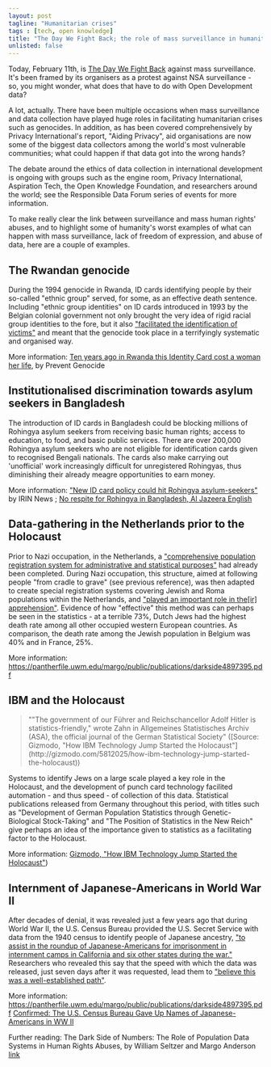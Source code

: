 ```yaml
---
layout: post
tagline: "Humanitarian crises"
tags : [tech, open knowledge]
title: "The Day We Fight Back; the role of mass surveillance in humanitarian crises"
unlisted: false
---
```


Today, February 11th, is [The Day We Fight Back](https://thedaywefightback.org/) against mass surveillance. It's been framed by its organisers as a protest against NSA surveillance - so, you might wonder, what does that have to do with Open Development data? 

A lot, actually. There have been multiple occasions when mass surveillance and data collection have played huge roles in facilitating humanitarian crises such as genocides. In addition, as has been covered comprehensively by Privacy International's report, "Aiding Privacy", aid organisations are now some of the biggest data collectors among the world's most vulnerable communities; what could happen if that data got into the wrong hands? 

The debate around the ethics of data collection in international development is ongoing with groups such as the engine room, Privacy International, Aspiration Tech, the Open Knowledge Foundation, and researchers around the world; see the Responsible Data Forum series of events for more information. 

To make really clear the link between surveillance and mass human rights' abuses, and to highlight some of humanity's worst examples of what can happen with mass surveillance, lack of freedom of expression, and abuse of data, here are a couple of examples. 

<h2>The Rwandan genocide</h2> 

During the 1994 genocide in Rwanda, ID cards identifying people by their so-called "ethnic group" served, for some, as an effective death sentence. Including "ethnic group identities" on ID cards introduced in 1993 by the Belgian colonial government not only brought the very idea of rigid racial group identities to the fore, but it also ["facilitated the identification of victims"](http://www.preventgenocide.org/edu/pastgenocides/rwanda/indangamuntu.htm) and meant that the genocide took place in a terrifyingly systematic and organised way. 

More information: [Ten years ago in Rwanda this Identity Card cost a woman her life](http://www.preventgenocide.org/edu/pastgenocides/rwanda/indangamuntu.htm), by Prevent Genocide 

<h2>Institutionalised discrimination towards asylum seekers in Bangladesh</h2> 

The introduction of ID cards in Bangladesh could be blocking millions of Rohingya asylum seekers from receiving basic human rights; access to education, to food, and basic public services. There are over 200,000 Rohingya asylum seekers who are not eligible for identification cards given to recognised Bengali nationals. The cards also make carrying out 'unofficial' work increasingly difficult for unregistered Rohingyas, thus diminishing their already meagre opportunities to earn money.

More information: ["New ID card policy could hit Rohingya asylum-seekers"](http://www.irinnews.org/report/92302/bangladesh-new-id-card-policy-could-hit-rohingya-asylum-seekers) by IRIN News ; [No respite for Rohingya in Bangladesh, Al Jazeera English](http://www.aljazeera.com/indepth/features/2014/01/no-respite-rohingya-bangladesh-201411675944519957.html)

<h2>Data-gathering in the Netherlands prior to the Holocaust</h2> 

Prior to Nazi occupation, in the Netherlands, a ["comprehensive population registration system for administrative and statistical purposes"](https://pantherfile.uwm.edu/margo/public/publications/darkside4897395.pdf) had already been completed. During Nazi occupation, this structure, aimed at following people "from cradle to grave" (see previous reference), was then adapted to create special registration systems covering Jewish and Roma populations within the Netherlands, and ["played an important role in the[ir] apprehension"](https://pantherfile.uwm.edu/margo/public/publications/darkside4897395.pdf). Evidence of how "effective" this method was can perhaps be seen in the statistics - at a terrible 73%, Dutch Jews had the highest death rate among all other occupied western European countries. As comparison, the death rate among the Jewish population in Belgium was 40% and in France, 25%. 

More information: https://pantherfile.uwm.edu/margo/public/publications/darkside4897395.pdf

<h2>IBM and the Holocaust</h2>

<blockquote>""The government of our Führer and Reichschancellor Adolf Hitler is statistics-friendly," wrote Zahn in Allgemeines Statistisches Archiv (ASA), the official journal of the German Statistical Society" ([Source: Gizmodo, "How IBM Technology Jump Started the Holocaust"](http://gizmodo.com/5812025/how-ibm-technology-jump-started-the-holocaust))</blockquote>

Systems to identify Jews on a large scale played a key role in the Holocaust, and the development of punch card technology facilited automation - and thus speed - of collection of this data. Statistical publications released from Germany throughout this period, with titles such as "Development of German Population Statistics through Genetic-Biological Stock-Taking" and "The Position of Statistics in the New Reich" give perhaps an idea of the importance given to statistics as a facilitating factor to the Holocaust. 

More information: [Gizmodo, "How IBM Technology Jump Started the Holocaust"](http://gizmodo.com/5812025/how-ibm-technology-jump-started-the-holocaust))

<h2>Internment of Japanese-Americans in World War II</h2>

After decades of denial, it was revealed just a few years ago that during World War II, the U.S. Census Bureau provided the U.S. Secret Service with data from the 1940 census to identify people of Japanese ancestry, ["to assist in the roundup of Japanese-Americans for imprisonment in internment camps in California and six other states during the war."](http://www.scientificamerican.com/article/confirmed-the-us-census-b/) Researchers who revealed this say that the speed with which the data was released, just seven days after it was requested, lead them to ["believe this was a well-established path"](http://www.scientificamerican.com/article/confirmed-the-us-census-b/).

More information: https://pantherfile.uwm.edu/margo/public/publications/darkside4897395.pdf
[Confirmed: The U.S. Census Bureau Gave Up Names of Japanese-Americans in WW II](http://www.scientificamerican.com/article/confirmed-the-us-census-b/)

Further reading: The Dark Side of Numbers: The Role of Population Data Systems in Human Rights Abuses, by William Seltzer and Margo Anderson [link](https://pantherfile.uwm.edu/margo/public/publications/darkside4897395.pdf)


